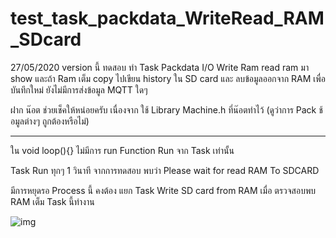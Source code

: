 # test_task_packdata_WriteRead_RAM_SDcard
27/05/2020 version นี้  ทดสอบ ทำ Task Packdata I/O Write Ram read ram มา show
และถ้า Ram เต็ม copy ไปเขียน history ใน SD card และ ลบข้อมูลออกจาก RAM เพื่อบันทึกใหม่ 
ยังไม่มีการส่งข้อมูล MQTT ใดๆ  

ฝาก น๊อต ช่วยเช็คให้หน่อยครับ เนื่องจาก ใช้ Library  Machine.h  ที่น๊อตทำไว้ (ดูว่าการ Pack ช้อมูลต่างๆ
ถูกต้องหรือไม่)

***
ใน void loop(){} ไม่มีการ run Function  Run จาก Task เท่านั้น 

Task Run ทุกๆ 1 วินาที  จากการทดสอบ พบว่า Please wait for read RAM To SDCARD

มีการหยุดรอ Process นี้  คงต้อง แยก Task Write SD card from RAM  เมื่อ ตรวจสอบพบ RAM
เต็ม Task นี้ทำงาน  

![img](https://iotfmx.com/imgtest/sd_1.png)
